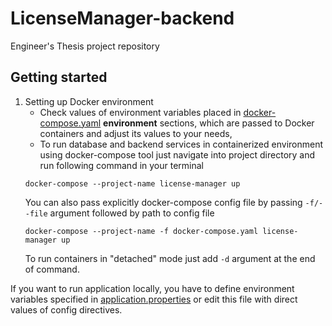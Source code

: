 # LicenseManager-backend
Engineer's Thesis project repository

## Getting started
 
1. Setting up Docker environment
    * Check values of environment variables placed in [docker-compose.yaml](./docker-compose.yaml) **environment** sections, which are passed to Docker containers and adjust its values to your needs,
    * To run database and backend services in containerized environment using docker-compose tool just navigate into project directory and run following command in your terminal
    ```
    docker-compose --project-name license-manager up
    ```
    You can also pass explicitly docker-compose config file by passing ``-f/--file`` argument followed by path to config file
    ```
    docker-compose --project-name -f docker-compose.yaml license-manager up
    ```
    To run containers in "detached" mode just add ``-d`` argument at the end of command.

If you want to run application locally, you have to define environment variables specified in [application.properties](./backend/src/main/resources/application.properties) or edit this file with direct values of config directives.